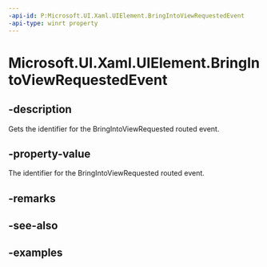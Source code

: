 ```yaml
---
-api-id: P:Microsoft.UI.Xaml.UIElement.BringIntoViewRequestedEvent
-api-type: winrt property
---
```


<!-- Property syntax.
public RoutedEvent BringIntoViewRequestedEvent { get; }
-->

# Microsoft.UI.Xaml.UIElement.BringIntoViewRequestedEvent

## -description

Gets the identifier for the BringIntoViewRequested routed event.

## -property-value

The identifier for the BringIntoViewRequested routed event.

## -remarks

## -see-also

## -examples

